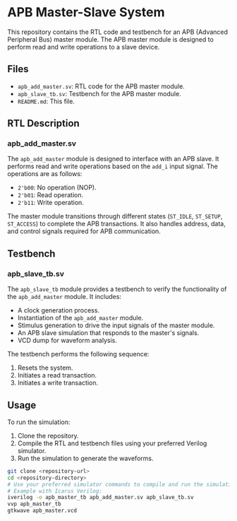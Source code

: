 # APB Master-Slave System

This repository contains the RTL code and testbench for an APB (Advanced Peripheral Bus) master module. The APB master module is designed to perform read and write operations to a slave device.

## Files

- `apb_add_master.sv`: RTL code for the APB master module.
- `apb_slave_tb.sv`: Testbench for the APB master module.
- `README.md`: This file.

## RTL Description

### apb_add_master.sv

The `apb_add_master` module is designed to interface with an APB slave. It performs read and write operations based on the `add_i` input signal. The operations are as follows:
- `2'b00`: No operation (NOP).
- `2'b01`: Read operation.
- `2'b11`: Write operation.

The master module transitions through different states (`ST_IDLE`, `ST_SETUP`, `ST_ACCESS`) to complete the APB transactions. It also handles address, data, and control signals required for APB communication.

## Testbench

### apb_slave_tb.sv

The `apb_slave_tb` module provides a testbench to verify the functionality of the `apb_add_master` module. It includes:
- A clock generation process.
- Instantiation of the `apb_add_master` module.
- Stimulus generation to drive the input signals of the master module.
- An APB slave simulation that responds to the master's signals.
- VCD dump for waveform analysis.

The testbench performs the following sequence:
1. Resets the system.
2. Initiates a read transaction.
3. Initiates a write transaction.

## Usage

To run the simulation:
1. Clone the repository.
2. Compile the RTL and testbench files using your preferred Verilog simulator.
3. Run the simulation to generate the waveforms.

```sh
git clone <repository-url>
cd <repository-directory>
# Use your preferred simulator commands to compile and run the simulation
# Example with Icarus Verilog:
iverilog -o apb_master_tb apb_add_master.sv apb_slave_tb.sv
vvp apb_master_tb
gtkwave apb_master.vcd
